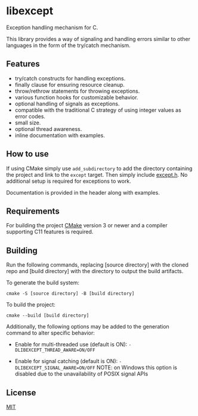 # libexcept

Exception handling mechanism for C.

This library provides a way of signaling and handling errors similar to other languages in the form of the try/catch mechanism.

## Features

- try/catch constructs for handling exceptions.
- finally clause for ensuring resource cleanup.
- throw/rethrow statements for throwing exceptions.
- various function hooks for customizable behavior.
- optional handling of signals as exceptions.
- compatible with the traditional C strategy of using integer values as error codes.
- small size.
- optional thread awareness.
- inline documentation with examples.

## How to use

If using CMake simply use `add_subdirectory` to add the directory containing the project and link to the `except` target. Then simply include [except.h](except.h). No additional setup is required for exceptions to work.

Documentation is provided in the header along with examples.

## Requirements

For building the project [CMake](https://cmake.org/) version 3 or newer and a compiler supporting C11 features is required.

## Building

Run the following commands, replacing [source directory] with the cloned repo and [build directory] with the directory to output the build artifacts.

To generate the build system:

`cmake -S [source directory] -B [build directory]`

To build the project:

`cmake --build [build directory]`

Additionally, the following options may be added to the generation command to alter specific behavior:

- Enable for multi-threaded use (default is ON): `-DLIBEXCEPT_THREAD_AWARE=ON/OFF`

- Enable for signal catching (default is ON): `-DLIBEXCEPT_SIGNAL_AWARE=ON/OFF` NOTE: on Windows this option is disabled due to the unavailability of POSIX signal APIs

## License

[MIT](./LICENSE.txt)
